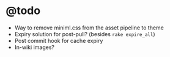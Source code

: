 @todo
=====

* Way to remove miniml.css from the asset pipeline to theme
* Expiry solution for post-pull? (besides `rake expire_all`)
* Post commit hook for cache expiry
* In-wiki images?

